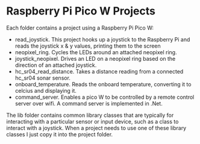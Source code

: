 # Raspberry Pi Pico W Projects

Each folder contains a project using a Raspberry Pi Pico W:

- read_joystick. This project hooks up a joystick to the Raspberry Pi and reads the joystick x & y values, printing them to the screen
- neopixel_ring. Cycles the LEDs around an attached neopixel ring.
- joystick_neopixel. Drives an LED on a neopixel ring based on the direction of an attached joystick.
- hc_sr04_read_distance. Takes a distance reading from a connected hc_sr04 sonar sensor.
- onboard_temperature. Reads the onboard temperature, converting it to celcius and displaying it.
- command_server. Enables a pico W to be controlled by a remote control server over wifi. A command server is implemented in .Net.

The lib folder contains common library classes that are typically for interacting with a particular sensor or input device, such as a class to interact with a joystick. When a project needs to use one of these library classes I just copy it into the project folder.
